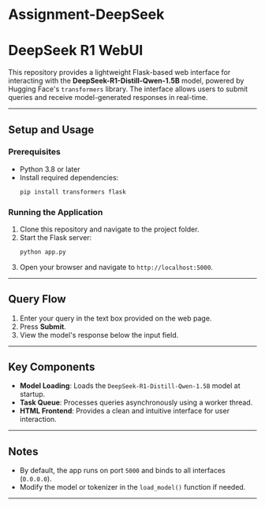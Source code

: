 # Assignment-DeepSeek

# DeepSeek R1 WebUI

This repository provides a lightweight Flask-based web interface for interacting with the **DeepSeek-R1-Distill-Qwen-1.5B** model, powered by Hugging Face's `transformers` library. The interface allows users to submit queries and receive model-generated responses in real-time.

---

## Setup and Usage

### Prerequisites
- Python 3.8 or later
- Install required dependencies:
  ```bash
  pip install transformers flask
  ```

### Running the Application
1. Clone this repository and navigate to the project folder.
2. Start the Flask server:
   ```bash
   python app.py
   ```
3. Open your browser and navigate to `http://localhost:5000`.

---

## Query Flow
1. Enter your query in the text box provided on the web page.
2. Press **Submit**.
3. View the model's response below the input field.

---

## Key Components
- **Model Loading**: Loads the `DeepSeek-R1-Distill-Qwen-1.5B` model at startup.
- **Task Queue**: Processes queries asynchronously using a worker thread.
- **HTML Frontend**: Provides a clean and intuitive interface for user interaction.

---

## Notes
- By default, the app runs on port `5000` and binds to all interfaces (`0.0.0.0`).
- Modify the model or tokenizer in the `load_model()` function if needed.

--- 
